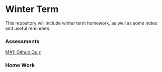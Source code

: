 # Winter Term

This repository will include winter term homework, as well as some notes and useful reminders. 

### Assessments

[MA1: Github Quiz](https://github.com/wgreve20/CS550-WinterTerm/blob/master/MA1%20Github%20Quiz/README.md)

### Home Work

